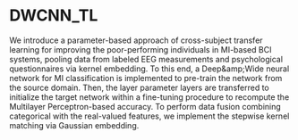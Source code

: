 # DWCNN_TL
We introduce a parameter-based approach of cross-subject transfer learning for improving the poor-performing individuals in MI-based BCI systems, 
pooling data from labeled EEG measurements and psychological questionnaires via kernel embedding. To this end, a Deep\&amp;Wide neural network for 
MI classification is implemented to pre-train the network from the source domain. Then, the layer parameter layers are transferred to initialize the 
target network within a fine-tuning procedure to recompute the Multilayer Perceptron-based accuracy. To perform data fusion combining categorical with 
the real-valued features, we implement the stepwise kernel matching via Gaussian embedding.
